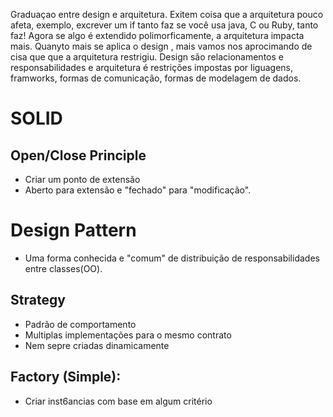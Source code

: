 Graduaçao entre design e arquitetura. Exitem coisa que a arquitetura pouco afeta, exemplo, excrever um if tanto faz se você usa java, C ou Ruby, tanto faz! Agora se algo é extendido polimorficamente, a arquitetura impacta mais. Quanyto mais se aplica o design , mais vamos nos aprocimando de cisa que que a arquitetura restrigiu. Design são relacionamentos e responsabilidades e arquitetura é restrições impostas por liguagens, framworks, formas de comunicação, formas de modelagem de dados.

# SOLID

## Open/Close Principle

  - Criar um ponto de extensão
  - Aberto para extensão e "fechado" para "modificação".

# Design Pattern

  - Uma forma conhecida e "comum" de distribuição de responsabilidades entre classes(OO).

## Strategy

  - Padrão de comportamento
  - Multiplas implementações para o mesmo contrato
  - Nem sepre criadas dinamicamente
  
## Factory (Simple): 
  - Criar inst6ancias com base em algum critério
